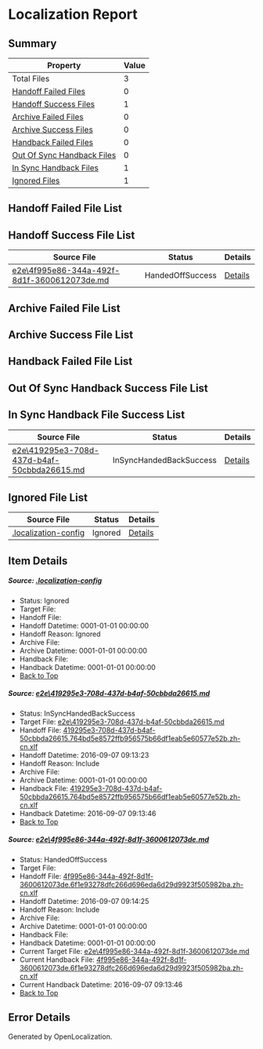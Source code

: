 # <a name='report-top'></a> Localization Report

## Summary
 Property | Value 
 -------- | ----- 
 Total Files | 3
[ Handoff Failed Files ](#handoff-failed-list)| 0
[ Handoff Success Files ](#handoff-success-list)| 1
[ Archive Failed Files ](#archive-failed-list)| 0
[ Archive Success Files ](#archive-success-list)| 0
[ Handback Failed Files ](#handback-failed-list)| 0
[ Out Of Sync Handback Files ](#outofsync-handback-success-list)| 0
[ In Sync Handback Files ](#insync-handback-success-list)| 1
[ Ignored Files ](#ignored-list)| 1

## <a name='handoff-failed-list'></a> Handoff Failed File List

## <a name='handoff-success-list'></a> Handoff Success File List
 Source File | Status | Details 
 ----------- | ------ | ------- 
 [e2e\4f995e86-344a-492f-8d1f-3600612073de.md](https://github.com/OpenLocalizationTestOrg/ol-test0/blob/a6ba725e815c8253b42abd832199010f48535d95/e2e/4f995e86-344a-492f-8d1f-3600612073de.md) | HandedOffSuccess | [Details](#0217899546a57d93507e346415903a883b6a56c12)

## <a name='archive-failed-list'></a> Archive Failed File List

## <a name='archive-success-list'></a> Archive Success File List

## <a name='handback-failed-list'></a> Handback Failed File List

## <a name='outofsync-handback-success-list'></a> Out Of Sync Handback Success File List

## <a name='insync-handback-success-list'></a> In Sync Handback File Success List
 Source File | Status | Details 
 ----------- | ------ | ------- 
 [e2e\419295e3-708d-437d-b4af-50cbbda26615.md](https://github.com/OpenLocalizationTestOrg/ol-test0/blob/a2d7a6590a347f14b80bd767ad6ef6efe39683b8/e2e/419295e3-708d-437d-b4af-50cbbda26615.md) | InSyncHandedBackSuccess | [Details](#c022e5906690df55a31ef2d5895455cde545e38a1)

## <a name='ignored-list'></a> Ignored File List
 Source File | Status | Details 
 ----------- | ------ | ------- 
 [.localization-config](https://github.com/OpenLocalizationTestOrg/ol-test0/blob/a6ba725e815c8253b42abd832199010f48535d95/.localization-config) | Ignored | [Details](#3d4f252ac210baf56311d7e97dcc2db10974dbd20)

## Item Details
##### <a name='3d4f252ac210baf56311d7e97dcc2db10974dbd20'></a> Source: [.localization-config](https://github.com/OpenLocalizationTestOrg/ol-test0/blob/a6ba725e815c8253b42abd832199010f48535d95/.localization-config)
* Status: Ignored
* Target File: 
* Handoff File: 
* Handoff Datetime: 0001-01-01 00:00:00
* Handoff Reason: Ignored
* Archive File: 
* Archive Datetime: 0001-01-01 00:00:00
* Handback File: 
* Handback Datetime: 0001-01-01 00:00:00
* [Back to Top](#report-top)

##### <a name='c022e5906690df55a31ef2d5895455cde545e38a1'></a> Source: [e2e\419295e3-708d-437d-b4af-50cbbda26615.md](https://github.com/OpenLocalizationTestOrg/ol-test0/blob/a2d7a6590a347f14b80bd767ad6ef6efe39683b8/e2e/419295e3-708d-437d-b4af-50cbbda26615.md)
* Status: InSyncHandedBackSuccess
* Target File: [e2e\419295e3-708d-437d-b4af-50cbbda26615.md](https://github.com/OpenLocalizationTestOrg/ol-test0-zhcn/blob/4bfd6d6176f0dec9738b7b70dccaae8d5fb5c3c8/e2e/419295e3-708d-437d-b4af-50cbbda26615.md)
* Handoff File: [419295e3-708d-437d-b4af-50cbbda26615.764bd5e8572ffb956575b66df1eab5e60577e52b.zh-cn.xlf](https://github.com/OpenLocalizationTestOrg/ol-test0-handoff/blob/844a559f0d6038d7a922b73f9cf5b6976a445e8d/ol-handoff/OpenLocalizationTestOrg/ol-test0-zhcn/ci/ht/419295e3-708d-437d-b4af-50cbbda26615.764bd5e8572ffb956575b66df1eab5e60577e52b.zh-cn.xlf)
* Handoff Datetime: 2016-09-07 09:13:23
* Handoff Reason: Include
* Archive File: 
* Archive Datetime: 0001-01-01 00:00:00
* Handback File: [419295e3-708d-437d-b4af-50cbbda26615.764bd5e8572ffb956575b66df1eab5e60577e52b.zh-cn.xlf](https://github.com/OpenLocalizationTestOrg/ol-test0-handback/blob/b17578ac57e0aa5c4ebeb4411059187bd2e86c43/ol-handback/OpenLocalizationTestOrg/ol-test0-zhcn/ci/ht/419295e3-708d-437d-b4af-50cbbda26615.764bd5e8572ffb956575b66df1eab5e60577e52b.zh-cn.xlf)
* Handback Datetime: 2016-09-07 09:13:46
* [Back to Top](#report-top)

##### <a name='0217899546a57d93507e346415903a883b6a56c12'></a> Source: [e2e\4f995e86-344a-492f-8d1f-3600612073de.md](https://github.com/OpenLocalizationTestOrg/ol-test0/blob/a6ba725e815c8253b42abd832199010f48535d95/e2e/4f995e86-344a-492f-8d1f-3600612073de.md)
* Status: HandedOffSuccess
* Target File: 
* Handoff File: [4f995e86-344a-492f-8d1f-3600612073de.6f1e93278dfc266d696eda6d29d9923f505982ba.zh-cn.xlf](https://github.com/OpenLocalizationTestOrg/ol-test0-handoff/blob/bee657061f4091e43415885e89fbffb722b75dd0/ol-handoff/OpenLocalizationTestOrg/ol-test0-zhcn/ci/ht/4f995e86-344a-492f-8d1f-3600612073de.6f1e93278dfc266d696eda6d29d9923f505982ba.zh-cn.xlf)
* Handoff Datetime: 2016-09-07 09:14:25
* Handoff Reason: Include
* Archive File: 
* Archive Datetime: 0001-01-01 00:00:00
* Handback File: 
* Handback Datetime: 0001-01-01 00:00:00
* Current Target File: [e2e\4f995e86-344a-492f-8d1f-3600612073de.md](https://github.com/OpenLocalizationTestOrg/ol-test0-zhcn/blob/4bfd6d6176f0dec9738b7b70dccaae8d5fb5c3c8/e2e/4f995e86-344a-492f-8d1f-3600612073de.md)
* Current Handback File: [4f995e86-344a-492f-8d1f-3600612073de.6f1e93278dfc266d696eda6d29d9923f505982ba.zh-cn.xlf](https://github.com/OpenLocalizationTestOrg/ol-test0-handback/blob/b17578ac57e0aa5c4ebeb4411059187bd2e86c43/ol-handback/OpenLocalizationTestOrg/ol-test0-zhcn/ci/ht/4f995e86-344a-492f-8d1f-3600612073de.6f1e93278dfc266d696eda6d29d9923f505982ba.zh-cn.xlf)
* Current Handback Datetime: 2016-09-07 09:13:46
* [Back to Top](#report-top)


## Error Details

Generated by OpenLocalization.
